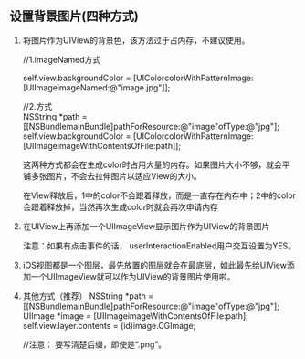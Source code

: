 
## 设置背景图片(四种方式)

1. 将图片作为UIView的背景色，该方法过于占内存，不建议使用。

    //1.imageNamed方式

    self.view.backgroundColor = [UIColorcolorWithPatternImage:[UIImageimageNamed:@"image.jpg"]];

    //2.方式   
    NSString *path = [[NSBundlemainBundle]pathForResource:@"image"ofType:@"jpg"];
    self.view.backgroundColor = [UIColorcolorWithPatternImage:[UIImageimageWithContentsOfFile:path]];

    这两种方式都会在生成color时占用大量的内存。如果图片大小不够，就会平铺多张图片，不会去拉伸图片以适应View的大小。

    在View释放后，1中的color不会跟着释放，而是一直存在内存中；2中的color会跟着释放掉，当然再次生成color时就会再次申请内存

2. 在UIView上再添加一个UIImageView显示图片作为UIView的背景图片
   
    注意：如果有点击事件的话， userInteractionEnabled用户交互设置为YES。
3. iOS视图都是一个图层，最先放置的图层就会在最底层，如此最先给UIView添加一个UIImageView就可以作为UIView的背景图片使用啦。
4. 其他方式（推荐）
    NSString *path = [[NSBundlemainBundle]pathForResource:@"image"ofType:@"jpg"];      
    UIImage *image = [UIImageimageWithContentsOfFile:path];
    self.view.layer.contents = (id)image.CGImage;

 
    //注意： 要写清楚后缀，即使是”.png”。